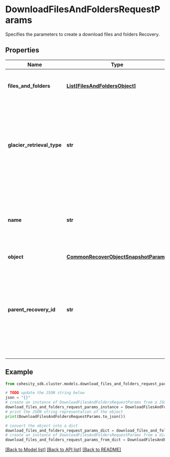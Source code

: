 # DownloadFilesAndFoldersRequestParams

Specifies the parameters to create a download files and folders Recovery.

## Properties

Name | Type | Description | Notes
------------ | ------------- | ------------- | -------------
**files_and_folders** | [**List[FilesAndFoldersObject]**](FilesAndFoldersObject.md) | Specifies the list of files and folders to download. | 
**glacier_retrieval_type** | **str** | Specifies the glacier retrieval type when restoring or downloding files or folders from a Glacier-based cloud snapshot. | [optional] 
**name** | **str** | Specifies the name of the recovery task. This field must be set and must be a unique name. | 
**object** | [**CommonRecoverObjectSnapshotParams**](CommonRecoverObjectSnapshotParams.md) |  | 
**parent_recovery_id** | **str** | If current recovery is child task triggered through another parent recovery operation, then this field will specify the id of the parent recovery. | [optional] 

## Example

```python
from cohesity_sdk.cluster.models.download_files_and_folders_request_params import DownloadFilesAndFoldersRequestParams

# TODO update the JSON string below
json = "{}"
# create an instance of DownloadFilesAndFoldersRequestParams from a JSON string
download_files_and_folders_request_params_instance = DownloadFilesAndFoldersRequestParams.from_json(json)
# print the JSON string representation of the object
print(DownloadFilesAndFoldersRequestParams.to_json())

# convert the object into a dict
download_files_and_folders_request_params_dict = download_files_and_folders_request_params_instance.to_dict()
# create an instance of DownloadFilesAndFoldersRequestParams from a dict
download_files_and_folders_request_params_from_dict = DownloadFilesAndFoldersRequestParams.from_dict(download_files_and_folders_request_params_dict)
```
[[Back to Model list]](../README.md#documentation-for-models) [[Back to API list]](../README.md#documentation-for-api-endpoints) [[Back to README]](../README.md)


